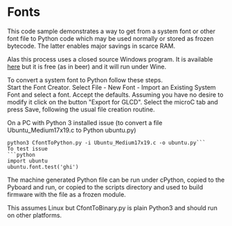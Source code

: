 # Fonts

This code sample demonstrates a way to get from a system font or other font file to Python code
which may be used normally or stored as frozen bytecode. The latter enables major savings in
scarce RAM.

Alas this process uses a closed source Windows program. It is available
[here](http://www.mikroe.com/glcd-font-creator/) but it is free (as in beer) and it will run
under Wine.

To convert a system font to Python follow these steps.  
Start the Font Creator. Select File - New Font - Import an Existing System Font and select a font.
Accept the defaults. Assuming you have no desire to modify it click on the button "Export for GLCD".
Select the microC tab and press Save, following the usual file creation routine.

On a PC with Python 3 installed issue (to convert a file Ubuntu_Medium17x19.c to Python ubuntu.py)
```
python3 CfontToPython.py -i Ubuntu_Medium17x19.c -o ubuntu.py```
To test issue
```python
import ubuntu
ubuntu.font.test('ghi')
```

The machine generated Python file can be run under cPython, copied to the Pyboard and run, or
copied to the scripts directory and used to build firmware with the file as a frozen module.

This assumes Linux but CfontToBinary.py is plain Python3 and should run on other platforms. 

